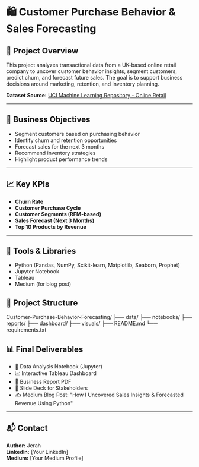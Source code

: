 # 🛍️ Customer Purchase Behavior & Sales Forecasting

## 📌 Project Overview

This project analyzes transactional data from a UK-based online retail company to uncover customer behavior insights, segment customers, predict churn, and forecast future sales. The goal is to support business decisions around marketing, retention, and inventory planning.

**Dataset Source:** [UCI Machine Learning Repository - Online Retail](https://archive.ics.uci.edu/dataset/352/online+retail)

---

## 🎯 Business Objectives

- Segment customers based on purchasing behavior
- Identify churn and retention opportunities
- Forecast sales for the next 3 months
- Recommend inventory strategies
- Highlight product performance trends

---

## 📈 Key KPIs

- **Churn Rate**
- **Customer Purchase Cycle**
- **Customer Segments (RFM-based)**
- **Sales Forecast (Next 3 Months)**
- **Top 10 Products by Revenue**

---

## 🧪 Tools & Libraries

- Python (Pandas, NumPy, Scikit-learn, Matplotlib, Seaborn, Prophet)
- Jupyter Notebook
- Tableau
- Medium (for blog post)

## 📁 Project Structure
Customer-Purchase-Behavior-Forecasting/ ├── data/ ├── notebooks/ ├── reports/ ├── dashboard/ ├── visuals/ ├── README.md └── requirements.txt


## 📊 Final Deliverables

- 📌 Data Analysis Notebook (Jupyter)
- 📈 Interactive Tableau Dashboard
- 📝 Business Report PDF
- 🧾 Slide Deck for Stakeholders
- ✍️ Medium Blog Post: "How I Uncovered Sales Insights & Forecasted Revenue Using Python"

---

## 📬 Contact

**Author:** Jerah  
**LinkedIn:** [Your LinkedIn]  
**Medium:** [Your Medium Profile]

